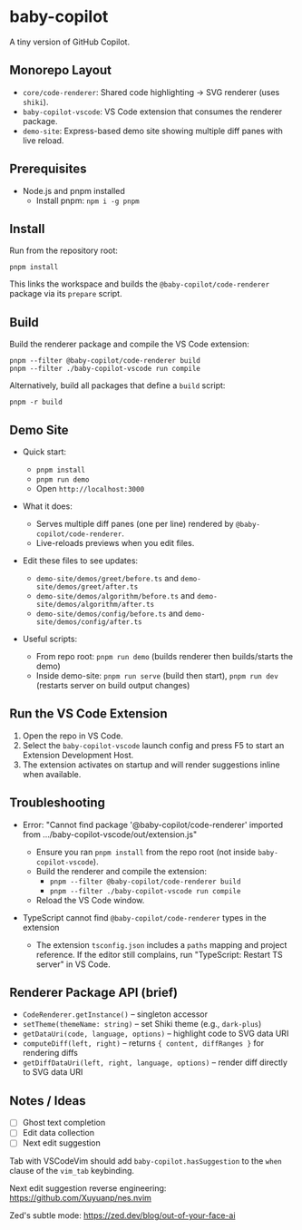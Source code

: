 # baby-copilot

A tiny version of GitHub Copilot.

## Monorepo Layout

- `core/code-renderer`: Shared code highlighting -> SVG renderer (uses `shiki`).
- `baby-copilot-vscode`: VS Code extension that consumes the renderer package.
- `demo-site`: Express-based demo site showing multiple diff panes with live reload.

## Prerequisites

- Node.js and pnpm installed
  - Install pnpm: `npm i -g pnpm`

## Install

Run from the repository root:

```
pnpm install
```

This links the workspace and builds the `@baby-copilot/code-renderer` package via its `prepare` script.

## Build

Build the renderer package and compile the VS Code extension:

```
pnpm --filter @baby-copilot/code-renderer build
pnpm --filter ./baby-copilot-vscode run compile
```

Alternatively, build all packages that define a `build` script:

```
pnpm -r build
```

## Demo Site

- Quick start:
  - `pnpm install`
  - `pnpm run demo`
  - Open `http://localhost:3000`

- What it does:
  - Serves multiple diff panes (one per line) rendered by `@baby-copilot/code-renderer`.
  - Live-reloads previews when you edit files.

- Edit these files to see updates:
  - `demo-site/demos/greet/before.ts` and `demo-site/demos/greet/after.ts`
  - `demo-site/demos/algorithm/before.ts` and `demo-site/demos/algorithm/after.ts`
  - `demo-site/demos/config/before.ts` and `demo-site/demos/config/after.ts`

- Useful scripts:
  - From repo root: `pnpm run demo` (builds renderer then builds/starts the demo)
  - Inside demo-site: `pnpm run serve` (build then start), `pnpm run dev` (restarts server on build output changes)

## Run the VS Code Extension

1. Open the repo in VS Code.
2. Select the `baby-copilot-vscode` launch config and press F5 to start an Extension Development Host.
3. The extension activates on startup and will render suggestions inline when available.

## Troubleshooting

- Error: "Cannot find package '@baby-copilot/code-renderer' imported from .../baby-copilot-vscode/out/extension.js"
  - Ensure you ran `pnpm install` from the repo root (not inside `baby-copilot-vscode`).
  - Build the renderer and compile the extension:
    - `pnpm --filter @baby-copilot/code-renderer build`
    - `pnpm --filter ./baby-copilot-vscode run compile`
  - Reload the VS Code window.

- TypeScript cannot find `@baby-copilot/code-renderer` types in the extension
  - The extension `tsconfig.json` includes a `paths` mapping and project reference. If the editor still complains, run "TypeScript: Restart TS server" in VS Code.

## Renderer Package API (brief)

- `CodeRenderer.getInstance()` – singleton accessor
- `setTheme(themeName: string)` – set Shiki theme (e.g., `dark-plus`)
- `getDataUri(code, language, options)` – highlight code to SVG data URI
- `computeDiff(left, right)` – returns `{ content, diffRanges }` for rendering diffs
- `getDiffDataUri(left, right, language, options)` – render diff directly to SVG data URI

## Notes / Ideas

- [ ] Ghost text completion
- [ ] Edit data collection
- [ ] Next edit suggestion

Tab with VSCodeVim should add `baby-copilot.hasSuggestion` to the `when` clause of the `vim_tab` keybinding.

Next edit suggestion reverse engineering: https://github.com/Xuyuanp/nes.nvim

Zed's subtle mode: https://zed.dev/blog/out-of-your-face-ai
